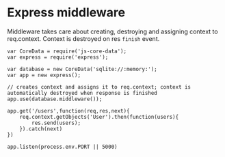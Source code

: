 # Express middleware

Middleware takes care about creating, destroying and assigning context to req.context. Context is destroyed on res `finish` event. 

```
var CoreData = require('js-core-data');
var express = require('express');

var database = new CoreData('sqlite://:memory:');
var app = new express();

// creates context and assigns it to req.context; context is automatically destroyed when response is finished
app.use(database.middleware());

app.get('/users',function(req,res,next){
    req.context.getObjects('User').then(function(users){
        res.send(users);
    }).catch(next)
})

app.listen(process.env.PORT || 5000)
```
